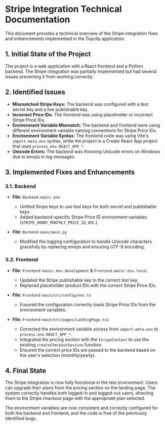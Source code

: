 # Stripe Integration Technical Documentation

This document provides a technical overview of the Stripe integration fixes and enhancements implemented in the Topclip application.

## 1. Initial State of the Project

The project is a web application with a React frontend and a Python backend. The Stripe integration was partially implemented but had several issues preventing it from working correctly.

## 2. Identified Issues

- **Mismatched Stripe Keys:** The backend was configured with a test secret key and a live publishable key.
- **Incorrect Price IDs:** The frontend was using placeholder or incorrect Stripe Price IDs.
- **Environment Variable Mismatch:** The backend and frontend were using different environment variable naming conventions for Stripe Price IDs.
- **Environment Variable Syntax:** The frontend code was using Vite's `import.meta.env` syntax, while the project is a Create React App project that uses `process.env.REACT_APP_*`.
- **Unicode Errors:** The backend was throwing Unicode errors on Windows due to emojis in log messages.

## 3. Implemented Fixes and Enhancements

### 3.1. Backend

- **File:** `Backend-main/.env`
  - Unified Stripe keys to use test keys for both secret and publishable keys.
  - Added backend-specific Stripe Price ID environment variables (`STRIPE_HOBBY_MONTHLY_PRICE_ID`, etc.).

- **File:** `Backend-main/main.py`
  - Modified the logging configuration to handle Unicode characters gracefully by replacing emojis and ensuring UTF-8 encoding.

### 3.2. Frontend

- **File:** `Frontend-main/.env.development` & `Frontend-main/.env.local`
  - Updated the Stripe publishable key to the correct test key.
  - Replaced placeholder product IDs with the correct Stripe Price IDs.

- **File:** `Frontend-main/src/config/env.ts`
  - Ensured the configuration correctly loads Stripe Price IDs from the environment variables.

- **File:** `Frontend-main/src/pages/LandingPage.tsx`
  - Corrected the environment variable access from `import.meta.env` to `process.env.REACT_APP_*`.
  - Integrated the pricing section with the `StripeContext` to use the existing `createCheckoutSession` function.
  - Ensured the correct price IDs are passed to the backend based on the user's selection (monthly/yearly).

## 4. Final State

The Stripe integration is now fully functional in the test environment. Users can upgrade their plans from the pricing section on the landing page. The system correctly handles both logged-in and logged-out users, directing them to the Stripe checkout page with the appropriate plan selected.

The environment variables are now consistent and correctly configured for both the backend and frontend, and the code is free of the previously identified bugs.

